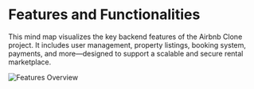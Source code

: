 # Features and Functionalities

This mind map visualizes the key backend features of the Airbnb Clone project. It includes user management, property listings, booking system, payments, and more—designed to support a scalable and secure rental marketplace.

![Features Overview](./features-functionalities.png)

